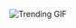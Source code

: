 ![Trending GIF](https://media4.giphy.com/media/v1.Y2lkPThiYjIxNzcyd29qZDJwNnM1OHBwY2ZpOXNkd29sMndybmx1djBuZXM5cjZhODg1byZlcD12MV9naWZzX3NlYXJjaCZjdD1n/bGgsc5mWoryfgKBx1u/giphy.gif)
